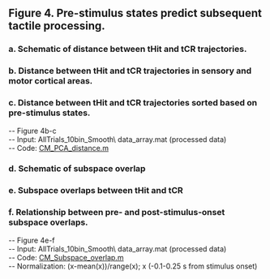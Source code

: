 ## Figure 4. Pre-stimulus states predict subsequent tactile processing. 
### a.	Schematic of distance between tHit and tCR trajectories. 
### b.	Distance between tHit and tCR trajectories in sensory and motor cortical areas.  
### c.	Distance between tHit and tCR trajectories sorted based on pre-stimulus states.
  -- Figure 4b-c\
  -- Input: AllTrials_10bin_Smooth\ data_array.mat (processed data)\
  -- Code: [CM_PCA_distance.m](CM_PCA_distance.m)
### d.	Schematic of subspace overlap
### e.	Subspace overlaps between tHit and tCR 
### f.	Relationship between pre- and post-stimulus-onset subspace overlaps. 
  -- Figure 4e-f\
  -- Input: AllTrials_10bin_Smooth\ data_array.mat (processed data)\
  -- Code: [CM_Subspace_overlap.m](CM_Subspace_overlap.m)\
  -- Normalization: (x-mean(x))/range(x); x (-0.1-0.25 s from stimulus onset)

